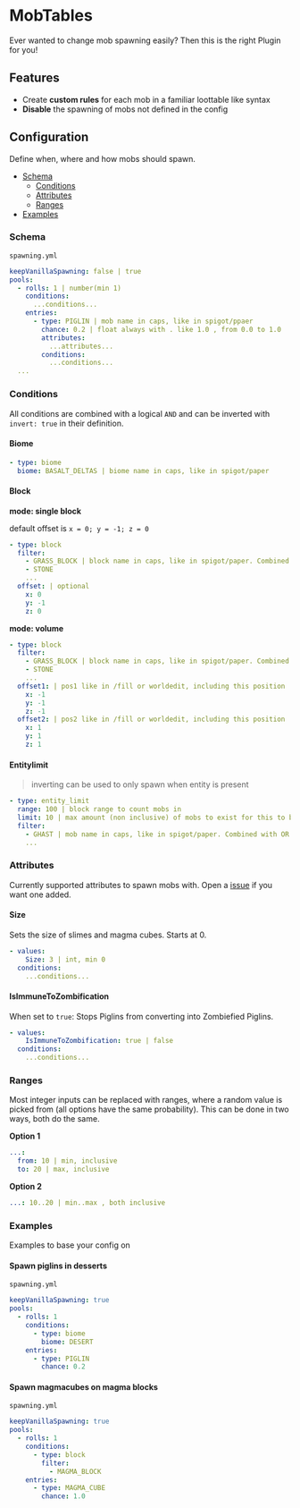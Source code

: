 # MobTables

Ever wanted to change mob spawning easily?
Then this is the right Plugin for you!

## Features
- Create **custom rules** for each mob in a familiar loottable like syntax
- **Disable** the spawning of mobs not defined in the config

## Configuration
Define when, where and how mobs should spawn.

- [Schema](https://github.com/KaninchenSpeed/MobTables#Schema)
  - [Conditions](https://github.com/KaninchenSpeed/MobTables#Conditions)
  - [Attributes](https://github.com/KaninchenSpeed/MobTables#Attributes)
  - [Ranges](https://github.com/KaninchenSpeed/MobTables#Ranges)
- [Examples](https://github.com/KaninchenSpeed/MobTables#Examples)

### Schema
`spawning.yml`
```yaml
keepVanillaSpawning: false | true
pools:
  - rolls: 1 | number(min 1)
    conditions:
      ...conditions...
    entries:
      - type: PIGLIN | mob name in caps, like in spigot/ppaer
        chance: 0.2 | float always with . like 1.0 , from 0.0 to 1.0
        attributes:
          ...attributes...
        conditions:
          ...conditions...
  ...
```

### Conditions
All conditions are combined with a logical `AND` and can be inverted with `invert: true` in their definition.

#### Biome
```yaml
- type: biome
  biome: BASALT_DELTAS | biome name in caps, like in spigot/paper
```

#### Block
**mode: single block**

default offset is `x = 0; y = -1; z = 0`

```yaml
- type: block
  filter:
    - GRASS_BLOCK | block name in caps, like in spigot/paper. Combined with OR
    - STONE
    ...
  offset: | optional
    x: 0
    y: -1
    z: 0
```

**mode: volume**
```yaml
- type: block
  filter:
    - GRASS_BLOCK | block name in caps, like in spigot/paper. Combined with OR
    - STONE
    ...
  offset1: | pos1 like in /fill or worldedit, including this position
    x: -1
    y: -1
    z: -1
  offset2: | pos2 like in /fill or worldedit, including this position
    x: 1
    y: 1
    z: 1
```

#### Entitylimit
> inverting can be used to only spawn when entity is present

```yaml
- type: entity_limit
  range: 100 | block range to count mobs in
  limit: 10 | max amount (non inclusive) of mobs to exist for this to be true
  filter:
    - GHAST | mob name in caps, like in spigot/paper. Combined with OR
    ...
```

### Attributes
Currently supported attributes to spawn mobs with.
Open a [issue](https://github.com/KaninchenSpeed/MobTables/issues) if you want one added.

#### Size
Sets the size of slimes and magma cubes.
Starts at 0.

```yaml
- values:
    Size: 3 | int, min 0
  conditions:
    ...conditions...
```

#### IsImmuneToZombification
When set to `true`: Stops Piglins from converting into Zombiefied Piglins.

```yaml
- values:
    IsImmuneToZombification: true | false
  conditions:
    ...conditions...
```

### Ranges
Most integer inputs can be replaced with ranges, where a random value is picked from (all options have the same probability).
This can be done in two ways, both do the same.

**Option 1**
```yaml
...:
  from: 10 | min, inclusive
  to: 20 | max, inclusive
```

**Option 2**
```yaml
...: 10..20 | min..max , both inclusive
```

### Examples
Examples to base your config on

#### Spawn piglins in desserts
`spawning.yml`
```yaml
keepVanillaSpawning: true
pools:
  - rolls: 1
    conditions:
      - type: biome
        biome: DESERT
    entries:
      - type: PIGLIN
        chance: 0.2
```

#### Spawn magmacubes on magma blocks
`spawning.yml`
```yaml
keepVanillaSpawning: true
pools:
  - rolls: 1
    conditions:
      - type: block
        filter:
          - MAGMA_BLOCK
    entries:
      - type: MAGMA_CUBE
        chance: 1.0
```
